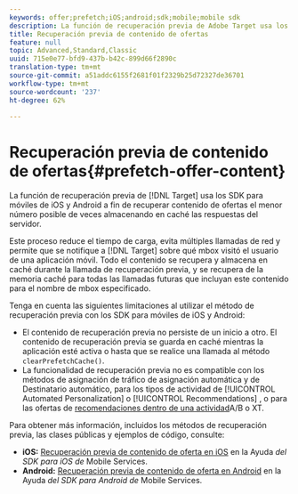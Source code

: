 ```yaml
---
keywords: offer;prefetch;iOS;android;sdk;mobile;mobile sdk
description: La función de recuperación previa de Adobe Target usa los SDK para móviles de iOS y Android a fin de recuperar contenido de ofertas el menor número posible de veces almacenando en caché las respuestas del servidor.
title: Recuperación previa de contenido de ofertas
feature: null
topic: Advanced,Standard,Classic
uuid: 715e0e77-bfd9-437b-b42c-899d66f2890c
translation-type: tm+mt
source-git-commit: a51addc6155f2681f01f2329b25d72327de36701
workflow-type: tm+mt
source-wordcount: '237'
ht-degree: 62%

---
```



# Recuperación previa de contenido de ofertas{#prefetch-offer-content}

La función de recuperación previa de [!DNL Target] usa los SDK para móviles de iOS y Android a fin de recuperar contenido de ofertas el menor número posible de veces almacenando en caché las respuestas del servidor.

Este proceso reduce el tiempo de carga, evita múltiples llamadas de red y permite que se notifique a [!DNL Target] sobre qué mbox visitó el usuario de una aplicación móvil. Todo el contenido se recupera y almacena en caché durante la llamada de recuperación previa, y se recupera de la memoria caché para todas las llamadas futuras que incluyan este contenido para el nombre de mbox especificado.

Tenga en cuenta las siguientes limitaciones al utilizar el método de recuperación previa con los SDK para móviles de iOS y Android:

* El contenido de recuperación previa no persiste de un inicio a otro. El contenido de recuperación previa se guarda en caché mientras la aplicación esté activa o hasta que se realice una llamada al método `clearPrefetchCache()`.
* La funcionalidad de recuperación previa no es compatible con los métodos de asignación de tráfico de asignación  automática y de Destinatario  automático, para los tipos de actividad de [!UICONTROL Automated Personalization] o [!UICONTROL Recommendations] , o para las ofertas de [recomendaciones dentro de una actividad](/help/c-recommendations/recommendations-as-an-offer.md)A/B o XT.

Para obtener más información, incluidos los métodos de recuperación previa, las clases públicas y ejemplos de código, consulte:

* **iOS:**  [Recuperación previa de contenido de oferta en iOS](https://docs.adobe.com/content/help/en/mobile-services/ios/target-ios/c-mob-target-prefetch-ios.html) en la Ayuda *del SDK para iOS de* Mobile Services.
* **Android:**  [Recuperación previa de contenido de oferta en Android](https://docs.adobe.com/content/help/en/mobile-services/android/target-android/c-mob-target-prefetch-android.html) en la Ayuda *del SDK para Android de* Mobile Services.
